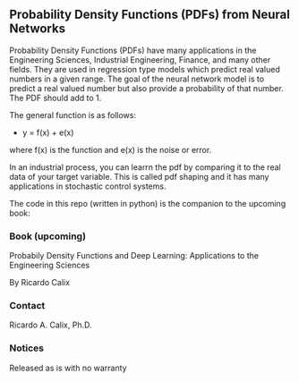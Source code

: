 ## Probability Density Functions (PDFs) from Neural Networks

Probability Density Functions (PDFs) have many applications in the Engineering Sciences, Industrial Engineering, Finance, and many other fields. They are used in regression type models which predict real valued numbers in a given range. The goal of the neural network model is to predict a real valued number but also provide a probability of that number. The PDF should add to 1. 

The general function is as follows:

*   y = f(x) + e(x)

where  f(x) is the function and e(x) is the noise or error. 

In an industrial process, you can learrn the pdf by comparing it to the real data of your target variable. This is called pdf shaping and it has many applications in stochastic control systems. 

The code in this repo (written in python) is the companion to the upcoming book:

### Book (upcoming)

Probabily Density Functions and Deep Learning: Applications to the Engineering Sciences

By Ricardo Calix


### Contact
Ricardo A. Calix, Ph.D.

### Notices
Released as is with no warranty

